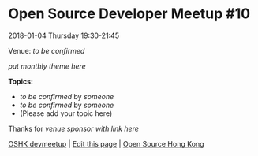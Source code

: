 # Open Source Developer Meetup #10

2018-01-04 Thursday 19:30-21:45

Venue: *to be confirmed*

*put monthly theme here*

**Topics:**

* *to be confirmed* by *someone*
* *to be confirmed* by *someone*
* (Please add your topic here)

Thanks for *venue sponsor with link here*

[OSHK devmeetup](http://devmeetup.opensource.hk) | [Edit this page](https://github.com/opensourcehk/devmeetup/tree/master/2018/01/README.md) | [Open Source Hong Kong](https://opensource.hk)
